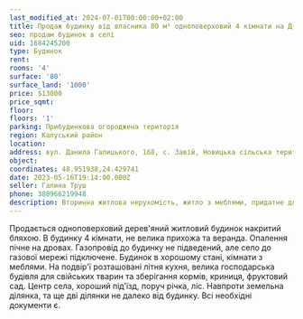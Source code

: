 ```yaml
---
last_modified_at: 2024-07-01T00:00:00+02:00
title: Продаж будинку від власника 80 м² одноповерховий 4 кімнати на Д. Галицького в с. Завій
seo: продам будинок в селі
uid: 1684245200
type: Будинок
rent:
rooms: '4'
surface: '80'
surface_land: '1000'
price: $13000
price_sqmt:
floor:
floors: '1'
parking: Прибудинкова огороджена територія
region: Калуський район
location:
address: вул. Данила Галицького, 168, с. Завій, Новицька сільська територіальна громада
object:
coordinates: 48.951938,24.429741
date: 2023-05-16T19:14:00.000Z
seller: Галина Труш
phone: 380966219948
description: Вторинна житлова нерухомість, житло з меблями, придатне для проживання
---
```


Продається одноповерховий дерев'яний житловий будинок накритий бляхою. В будинку 4 кімнати, не велика прихожа та веранда. Опалення пічне на дровах. Газопровід до будинку не підведений, але село до газової мережі підключене. Будинок в хорошому стані, кімнати з меблями. На подвір'ї розташовані літня кухня, велика господарська будівля для свійських тварин та зберігання кормів, криниця, фруктовий сад. Центр села, хороший під'їзд, поруч річка, ліс. Навпроти земельна ділянка, та ще дві ділянки не далеко від будинку. Всі необхідні документи є.
